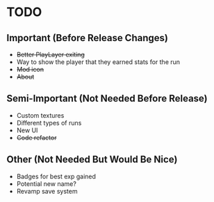 # TODO

## Important (Before Release Changes)
- ~~Better PlayLayer exiting~~
- Way to show the player that they earned stats for the run
- ~~Mod icon~~
- ~~About~~

## Semi-Important (Not Needed Before Release)
- Custom textures
- Different types of runs
- New UI
- ~~Code refactor~~

## Other (Not Needed But Would Be Nice)
- Badges for best exp gained
- Potential new name?
- Revamp save system